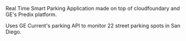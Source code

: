 Real Time Smart Parking Application made on top of cloudfoundary and GE's Predix platform.

Uses GE Current's parking API to monitor 22 street parking spots in San Diego.
